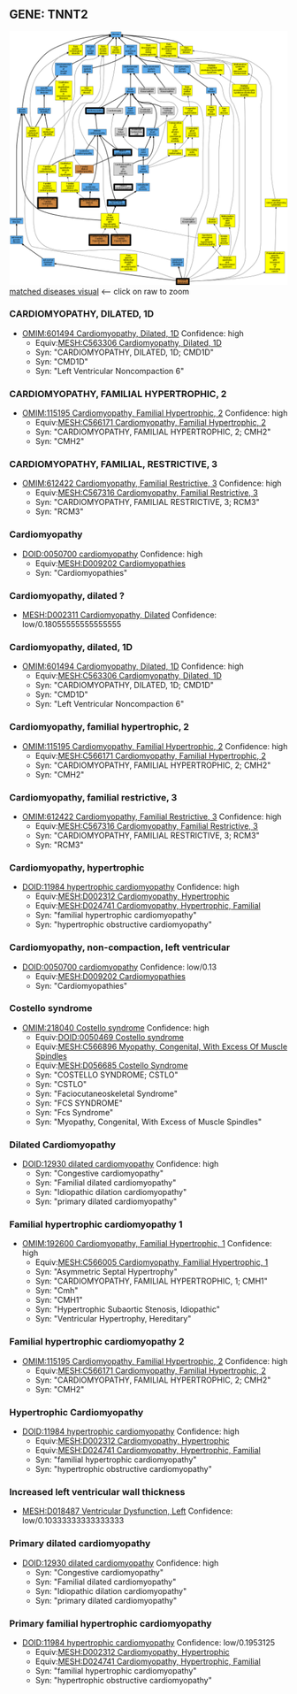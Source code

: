 
## GENE: TNNT2

![image](TNNT2.png)
[matched diseases visual](TNNT2.png)  <-- click on raw to zoom


### CARDIOMYOPATHY, DILATED, 1D
 * [OMIM:601494 Cardiomyopathy, Dilated, 1D](http://beta.monarchinitiative.org/disease/OMIM:601494) Confidence: high
    * Equiv:[MESH:C563306 Cardiomyopathy, Dilated, 1D](http://beta.monarchinitiative.org/disease/MESH:C563306)
    * Syn: "CARDIOMYOPATHY, DILATED, 1D; CMD1D"
    * Syn: "CMD1D"
    * Syn: "Left Ventricular Noncompaction 6"

### CARDIOMYOPATHY, FAMILIAL HYPERTROPHIC, 2
 * [OMIM:115195 Cardiomyopathy, Familial Hypertrophic, 2](http://beta.monarchinitiative.org/disease/OMIM:115195) Confidence: high
    * Equiv:[MESH:C566171 Cardiomyopathy, Familial Hypertrophic, 2](http://beta.monarchinitiative.org/disease/MESH:C566171)
    * Syn: "CARDIOMYOPATHY, FAMILIAL HYPERTROPHIC, 2; CMH2"
    * Syn: "CMH2"

### CARDIOMYOPATHY, FAMILIAL, RESTRICTIVE, 3
 * [OMIM:612422 Cardiomyopathy, Familial Restrictive, 3](http://beta.monarchinitiative.org/disease/OMIM:612422) Confidence: high
    * Equiv:[MESH:C567316 Cardiomyopathy, Familial Restrictive, 3](http://beta.monarchinitiative.org/disease/MESH:C567316)
    * Syn: "CARDIOMYOPATHY, FAMILIAL RESTRICTIVE, 3; RCM3"
    * Syn: "RCM3"

### Cardiomyopathy
 * [DOID:0050700 cardiomyopathy](http://beta.monarchinitiative.org/disease/DOID:0050700) Confidence: high
    * Equiv:[MESH:D009202 Cardiomyopathies](http://beta.monarchinitiative.org/disease/MESH:D009202)
    * Syn: "Cardiomyopathies"

### Cardiomyopathy, dilated ?
 * [MESH:D002311 Cardiomyopathy, Dilated](http://beta.monarchinitiative.org/disease/MESH:D002311) Confidence: low/0.18055555555555555

### Cardiomyopathy, dilated, 1D
 * [OMIM:601494 Cardiomyopathy, Dilated, 1D](http://beta.monarchinitiative.org/disease/OMIM:601494) Confidence: high
    * Equiv:[MESH:C563306 Cardiomyopathy, Dilated, 1D](http://beta.monarchinitiative.org/disease/MESH:C563306)
    * Syn: "CARDIOMYOPATHY, DILATED, 1D; CMD1D"
    * Syn: "CMD1D"
    * Syn: "Left Ventricular Noncompaction 6"

### Cardiomyopathy, familial hypertrophic, 2
 * [OMIM:115195 Cardiomyopathy, Familial Hypertrophic, 2](http://beta.monarchinitiative.org/disease/OMIM:115195) Confidence: high
    * Equiv:[MESH:C566171 Cardiomyopathy, Familial Hypertrophic, 2](http://beta.monarchinitiative.org/disease/MESH:C566171)
    * Syn: "CARDIOMYOPATHY, FAMILIAL HYPERTROPHIC, 2; CMH2"
    * Syn: "CMH2"

### Cardiomyopathy, familial restrictive, 3
 * [OMIM:612422 Cardiomyopathy, Familial Restrictive, 3](http://beta.monarchinitiative.org/disease/OMIM:612422) Confidence: high
    * Equiv:[MESH:C567316 Cardiomyopathy, Familial Restrictive, 3](http://beta.monarchinitiative.org/disease/MESH:C567316)
    * Syn: "CARDIOMYOPATHY, FAMILIAL RESTRICTIVE, 3; RCM3"
    * Syn: "RCM3"

### Cardiomyopathy, hypertrophic
 * [DOID:11984 hypertrophic cardiomyopathy](http://beta.monarchinitiative.org/disease/DOID:11984) Confidence: high
    * Equiv:[MESH:D002312 Cardiomyopathy, Hypertrophic](http://beta.monarchinitiative.org/disease/MESH:D002312)
    * Equiv:[MESH:D024741 Cardiomyopathy, Hypertrophic, Familial](http://beta.monarchinitiative.org/disease/MESH:D024741)
    * Syn: "familial hypertrophic cardiomyopathy"
    * Syn: "hypertrophic obstructive cardiomyopathy"

### Cardiomyopathy, non-compaction, left ventricular
 * [DOID:0050700 cardiomyopathy](http://beta.monarchinitiative.org/disease/DOID:0050700) Confidence: low/0.13
    * Equiv:[MESH:D009202 Cardiomyopathies](http://beta.monarchinitiative.org/disease/MESH:D009202)
    * Syn: "Cardiomyopathies"

### Costello syndrome
 * [OMIM:218040 Costello syndrome](http://beta.monarchinitiative.org/disease/OMIM:218040) Confidence: high
    * Equiv:[DOID:0050469 Costello syndrome](http://beta.monarchinitiative.org/disease/DOID:0050469)
    * Equiv:[MESH:C566896 Myopathy, Congenital, With Excess Of Muscle Spindles](http://beta.monarchinitiative.org/disease/MESH:C566896)
    * Equiv:[MESH:D056685 Costello Syndrome](http://beta.monarchinitiative.org/disease/MESH:D056685)
    * Syn: "COSTELLO SYNDROME; CSTLO"
    * Syn: "CSTLO"
    * Syn: "Faciocutaneoskeletal Syndrome"
    * Syn: "FCS SYNDROME"
    * Syn: "Fcs Syndrome"
    * Syn: "Myopathy, Congenital, With Excess of Muscle Spindles"

### Dilated Cardiomyopathy
 * [DOID:12930 dilated cardiomyopathy](http://beta.monarchinitiative.org/disease/DOID:12930) Confidence: high
    * Syn: "Congestive cardiomyopathy"
    * Syn: "Familial dilated cardiomyopathy"
    * Syn: "Idiopathic dilation cardiomyopathy"
    * Syn: "primary dilated cardiomyopathy"

### Familial hypertrophic cardiomyopathy 1
 * [OMIM:192600 Cardiomyopathy, Familial Hypertrophic, 1](http://beta.monarchinitiative.org/disease/OMIM:192600) Confidence: high
    * Equiv:[MESH:C566005 Cardiomyopathy, Familial Hypertrophic, 1](http://beta.monarchinitiative.org/disease/MESH:C566005)
    * Syn: "Asymmetric Septal Hypertrophy"
    * Syn: "CARDIOMYOPATHY, FAMILIAL HYPERTROPHIC, 1; CMH1"
    * Syn: "Cmh"
    * Syn: "CMH1"
    * Syn: "Hypertrophic Subaortic Stenosis, Idiopathic"
    * Syn: "Ventricular Hypertrophy, Hereditary"

### Familial hypertrophic cardiomyopathy 2
 * [OMIM:115195 Cardiomyopathy, Familial Hypertrophic, 2](http://beta.monarchinitiative.org/disease/OMIM:115195) Confidence: high
    * Equiv:[MESH:C566171 Cardiomyopathy, Familial Hypertrophic, 2](http://beta.monarchinitiative.org/disease/MESH:C566171)
    * Syn: "CARDIOMYOPATHY, FAMILIAL HYPERTROPHIC, 2; CMH2"
    * Syn: "CMH2"

### Hypertrophic Cardiomyopathy
 * [DOID:11984 hypertrophic cardiomyopathy](http://beta.monarchinitiative.org/disease/DOID:11984) Confidence: high
    * Equiv:[MESH:D002312 Cardiomyopathy, Hypertrophic](http://beta.monarchinitiative.org/disease/MESH:D002312)
    * Equiv:[MESH:D024741 Cardiomyopathy, Hypertrophic, Familial](http://beta.monarchinitiative.org/disease/MESH:D024741)
    * Syn: "familial hypertrophic cardiomyopathy"
    * Syn: "hypertrophic obstructive cardiomyopathy"

### Increased left ventricular wall thickness
 * [MESH:D018487 Ventricular Dysfunction, Left](http://beta.monarchinitiative.org/disease/MESH:D018487) Confidence: low/0.10333333333333333

### Primary dilated cardiomyopathy
 * [DOID:12930 dilated cardiomyopathy](http://beta.monarchinitiative.org/disease/DOID:12930) Confidence: high
    * Syn: "Congestive cardiomyopathy"
    * Syn: "Familial dilated cardiomyopathy"
    * Syn: "Idiopathic dilation cardiomyopathy"
    * Syn: "primary dilated cardiomyopathy"

### Primary familial hypertrophic cardiomyopathy
 * [DOID:11984 hypertrophic cardiomyopathy](http://beta.monarchinitiative.org/disease/DOID:11984) Confidence: low/0.1953125
    * Equiv:[MESH:D002312 Cardiomyopathy, Hypertrophic](http://beta.monarchinitiative.org/disease/MESH:D002312)
    * Equiv:[MESH:D024741 Cardiomyopathy, Hypertrophic, Familial](http://beta.monarchinitiative.org/disease/MESH:D024741)
    * Syn: "familial hypertrophic cardiomyopathy"
    * Syn: "hypertrophic obstructive cardiomyopathy"
